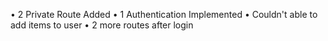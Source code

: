 • 2 Private Route Added
• 1 Authentication Implemented
• Couldn't able to add items to user
• 2 more routes after login
